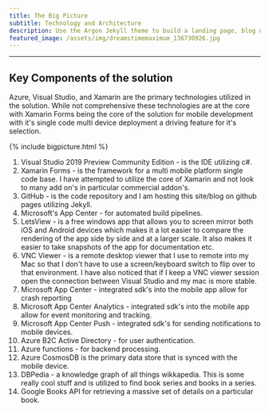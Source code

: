 ```yaml
---
title: The Big Picture
subtitle: Technology and Architecture
description: Use the Argon Jekyll theme to build a landing page, blog or complete website.
featured_image: /assets/img/dreamstimemaximum_136730926.jpg
---
```


--- 
## Key Components of the solution

Azure, Visual Studio, and Xamarin are the primary technologies utilized in the solution.  While not comprehensive these technologies are at the core with Xamarin Forms being the core of the solution for mobile development with it's single code multi device deployment a driving feature for it's selection.

{% include bigpicture.html %}


1. Visual Studio 2019 Preview Community Edition - is the IDE utilizing c#.
2. Xamarin Forms - is the framework for a multi mobile platform single code base.  I have attempted to utilize the core of Xamarin and not look to many add on's in particular commercial addon's.
3. GitHub - is the code repository and I am hosting this site/blog on github pages utilizing Jekyll.
4. Microsoft's App Center - for automated build pipelines.
5. LetsView - is a free windows app that allows you to screen mirror both iOS and Android devices which makes it a lot easier to compare the rendering of the app side by side and at a larger scale.  It also makes it easier to take snapshots of the app for documentation etc.
6. VNC Viewer - is a remote desktop viewer that I use to remote into my Mac so that I don't have to use a screen/keyboard switch to flip over to that environment.  I have also noticed that if I keep a VNC viewer session open the connection between Visual Studio and my mac is more stable.
7. Microsoft App Center - integrated sdk's into the mobile app allow for crash reporting 
8. Microsoft App Center Analytics - integrated sdk's into the mobile app allow for event monitoring and tracking.
9. Microsoft App Center Push - integrated sdk's for sending notifications to mobile devices.
10. Azure B2C Active Directory - for user authentication.
11. Azure functions - for backend processing.
12.  Azure CosmosDB is the primary data store that is synced with the mobile device.
13. DBPedia - a knowledge graph of all things wikkapedia.  This is some really cool stuff and is utilized to find book series and books in a series.
14. Google Books API for retrieving a massive set of details on a particular book.

<!--stackedit_data:
eyJoaXN0b3J5IjpbOTMzNzgyMDI5LDIxMjIyMjIwNDMsLTEwNT
M1NjQ0NDIsLTE4NTgxMDgwNDIsLTExOTkzMzI0MzVdfQ==
-->